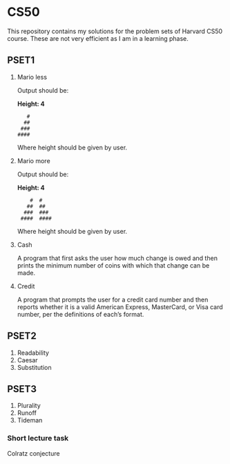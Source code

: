 # CS50
This repository contains my solutions for the problem sets of Harvard CS50 course.
These are not very efficient as I am in a learning phase.


## PSET1
1. Mario less

    Output should be:

    __Height: 4__
    
          #  
         ##
        ###
       ####
       
    Where height should be given by user.

2. Mario more

    Output should be:
    
    __Height: 4__
    
           #  #
          ##  ##
         ###  ###
        ####  ####
      
      
     Where height should be given by user.

3. Cash

    A program that first asks the user how much change is owed and then prints the minimum number of coins with which that change can be made.

4. Credit

    A program that prompts the user for a credit card number and then reports whether it is a valid American Express, MasterCard, or Visa card number, per the definitions of each’s format. 

## PSET2
1. Readability
2. Caesar
3. Substitution

## PSET3
1. Plurality
2. Runoff
3. Tideman

### Short lecture task
Colratz conjecture
